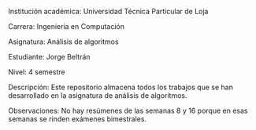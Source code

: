 Institución académica: Universidad Técnica Particular de Loja

Carrera: Ingenieria en Computación

Asignatura: Análisis de algoritmos

Estudiante: Jorge Beltrán

Nivel: 4 semestre

Descripción:
Este repositorio almacena todos los trabajos que se han desarrollado en la asignatura de análisis de algoritmos.

Observaciones:
No hay resúmenes de las semanas 8 y 16 porque en esas semanas se rinden exámenes bimestrales.
